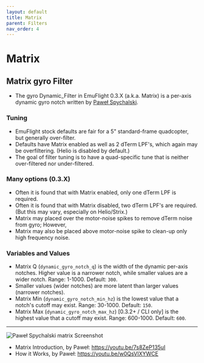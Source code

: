 ```yaml
---
layout: default
title: Matrix
parent: Filters
nav_order: 4
---
```


# Matrix

## Matrix gyro Filter
* The gyro Dynamic_Filter in EmuFlight 0.3.X (a.k.a. Matrix) is a per-axis dynamic gyro notch written by [Paweł Spychalski](https://www.youtube.com/c/Pawe%C5%82Spychalski/search?query=matrix%20filter).

### Tuning
* EmuFlight stock defaults are fair for a 5" standard-frame quadcopter, but generally over-filter.
* Defaults have Matrix enabled as well as 2 dTerm LPF's, which again may be overfiltering. (Helio is disabled by default.)
* The goal of filter tuning is to have a quad-specific tune that is neither over-filtered nor under-filtered.

### Many options (0.3.X)
* Often it is found that with Matrix enabled, only one dTerm LPF is required.
* Often it is found that with Matrix disabled, two dTerm LPF's are required. (But this may vary, especially on Helio/Strix.)
* Matrix may placed over the motor-noise spikes to remove dTerm noise from gyro; However,
* Matrix may also be placed above motor-noise spike to clean-up only high frequency noise.

### Variables and Values
* Matrix Q (`dynamic_gyro_notch_q`) is the width of the dynamic per-axis notches. Higher value is a narrower notch, while smaller values are a wider notch. Range: 1-1000. Default: `300`.
* Smaller values (wider notches) are more latent than larger values (narrower notches).
* Matrix Min (`dynamic_gyro_notch_min_hz`) is the lowest value that a notch's cutoff may exist. Range: 30-1000. Default: `150`.
* Matrix Max (`dynamic_gyro_notch_max_hz`) [0.3.2+ / CLI only] is the highest value that a cutoff may exist. Range: 600-1000. Default: `600`.

***
![Paweł Spychalski matrix Screenshot](images/Screenshot_Matrix.jpg)
* Matrix Introduction, by Paweł: https://youtu.be/7s8ZeP135uI
* How it Works, by Paweł: https://youtu.be/w0QsVIXYWCE

